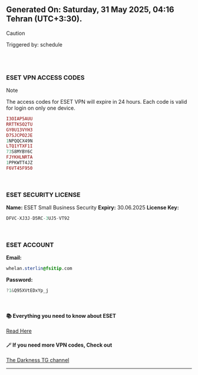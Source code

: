 ## Generated On: Saturday, 31 May 2025, 04:16 Tehran (UTC+3:30).

> [!CAUTION]
> Triggered by: schedule

<br><br>

### ESET VPN ACCESS CODES

> [!NOTE]
> The access codes for ESET VPN will expire in 24 hours.
> Each code is valid for login on only one device.

```ruby
I3OIAP5AUU
RRTTKSO2TU
GY0U13VYH3
D7SJCPO2JE
1NPQQCX49N
LTQ1YTXF1I
73S8MYBY6C
FJYKHLNRTA
1PPKWTT4JZ
F6VT45F950
```

<br>

### ESET SECURITY LICENSE

**Name:** ESET Small Business Security
**Expiry:** 30.06.2025
**License Key:**

```POV-Ray SDL
DFVC-XJ3J-D5RC-3UJ5-VT92
```

<br>

### ESET ACCOUNT

**Email:**

```CSS
whelan.sterlin@fsitip.com
```

**Password:**

```POV-Ray SDL
?1&Q95XVtEDxYp_j
```

<br>

#### 📚 Everything you need to know about ESET

[Read Here](https://t.me/F_NiREvil/2113)

#### 🪄 If you need more VPN codes, Check out

[The Darkness TG channel](https://t.me/Eset_key_trial)

---

<br><br>

